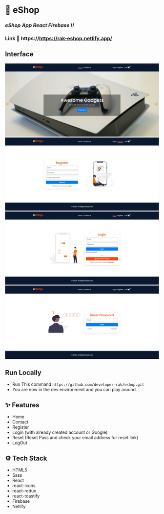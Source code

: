 # :closed_book: eShop

### _eShop App React Firebase !!_

### Link :link: https://https://rak-eshop.netlify.app/

## Interface

<img src='img/home.jpg' />
<img src='img/register.jpg' />
<img src='img/login.jpg' />
<img src='img/reset.jpg' />

## Run Locally

  - Run This command `https://github.com/developer-rak/eshop.git`
  - You are now in the dev environment and you can play around

## ✨ Features

  - Home
  - Contact
  - Register
  - Login (with already created account or Google)
  - Reset (Reset Pass and check your email address for reset link)
  - LogOut

## ⚙️ Tech Stack
  - HTML5
  - Sass
  - React
  - react-icons
  - react-redux
  - react-toastify
  - Firebase
  - Netlify
